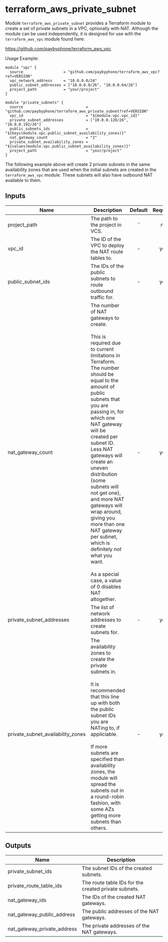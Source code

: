 # terraform_aws_private_subnet

Module `terraform_aws_private_subnet` provides a Terraform module to create
a set of private subnets in a VPC, optionally with NAT. Although the module
can be used independently, it is designed for use with the
`terraform_aws_vpc` module found here:

https://github.com/paybyphone/terraform_aws_vpc

Usage Example:

    module "vpc" {
      source                  = "github.com/paybyphone/terraform_aws_vpc?ref=VERSION"
      vpc_network_address     = "10.0.0.0/24"
      public_subnet_addresses = ["10.0.0.0/26", "10.0.0.64/26"]
      project_path            = "your/project"
    }

    module "private_subnets" {
      source                            = "github.com/paybyphone/terraform_aws_private_subnet?ref=VERSION"
      vpc_id                            = "${module.vpc.vpc_id}"
      private_subnet_addresses          = ["10.0.0.128/26", "10.0.0.192/26"]
      public_subnets_ids                = "${keys(module.vpc.public_subnet_availability_zones)}"
      nat_gateway_count                 = "2"
      private_subnet_availability_zones = "${values(module.vpc.public_subnet_availability_zones)}"
      project_path                      = "your/project"
    }

The following example above will create 2 private subnets in the same
availability zones that are used when the initial subnets are created in the
`terraform_aws_vpc` module. These subnets will also have outbound NAT
available to them.



## Inputs

| Name | Description | Default | Required |
|------|-------------|:-----:|:-----:|
| project_path | The path to the project in VCS. | `` | no |
| vpc_id | The ID of the VPC to deploy the NAT route tables to. | - | yes |
| public_subnet_ids | The IDs of the public subnets to route outbound traffic for. | - | yes |
| nat_gateway_count | The number of NAT gateways to create.<br><br>This is required due to current limitations in Terraform. The number should be equal to the amount of public subnets that you are passing in, for which one NAT gateway will be created per subnet ID. Less NAT gateways will create an uneven distribution (some subnets will not get one), and more NAT gateways will wrap around, giving you more than one NAT gateway per subnet, which is definitely *not* what you want.<br><br>As a special case, a value of 0 disables NAT altogether. | - | yes |
| private_subnet_addresses | The list of network addresses to create subnets for. | - | yes |
| private_subnet_availability_zones | The availability zones to create the private subnets in.<br><br>It is recommended that this line up with both the public subnet IDs you are NATing to, if appliciable.<br><br>If more subnets are specified than availability zones, the module will spread the subnets out in a round-robin fashion, with some AZs getting more subnets than others. | - | yes |

## Outputs

| Name | Description |
|------|-------------|
| private_subnet_ids | The subnet IDs of the created subnets. |
| private_route_table_ids | The route table IDs for the created private subnets. |
| nat_gateway_ids | The IDs of the created NAT gateways. |
| nat_gateway_public_address | The public addresses of the NAT gateways. |
| nat_gateway_private_address | The private addresses of the NAT gateways. |

